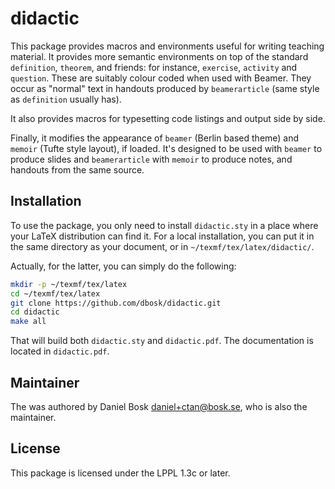 # didactic

This package provides macros and environments useful for writing teaching 
material. It provides more semantic environments on top of the standard 
`definition`, `theorem`, and friends: for instance, `exercise`, `activity` and 
`question`. These are suitably colour coded when used with Beamer. They occur 
as "normal" text in handouts produced by `beamerarticle` (same style as 
`definition` usually has).

It also provides macros for typesetting code listings and output side by side.

Finally, it modifies the appearance of `beamer` (Berlin based theme) and 
`memoir` (Tufte style layout), if loaded. It's designed to be used with 
`beamer` to produce slides and `beamerarticle` with `memoir` to produce notes, 
and handouts from the same source.

## Installation

To use the package, you only need to install `didactic.sty` in a place where 
your LaTeX distribution can find it. For a local installation, you can put it
in the same directory as your document, or in `~/texmf/tex/latex/didactic/`.

Actually, for the latter, you can simply do the following:

```bash
mkdir -p ~/texmf/tex/latex
cd ~/texmf/tex/latex
git clone https://github.com/dbosk/didactic.git
cd didactic
make all
```

That will build both `didactic.sty` and `didactic.pdf`. The documentation is 
located in `didactic.pdf`.


## Maintainer

The was authored by Daniel Bosk <daniel+ctan@bosk.se>, who is also the 
maintainer.

## License

This package is licensed under the LPPL 1.3c or later.
